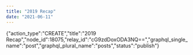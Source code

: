 ```yaml
---
title: "2019 Recap"
date: "2021-06-11"
---
```


{"action\_type":"CREATE","title":"2019 Recap","node\_id":18075,"relay\_id":"cG9zdDoxODA3NQ==","graphql\_single\_name":"post","graphql\_plural\_name":"posts","status":"publish"}
